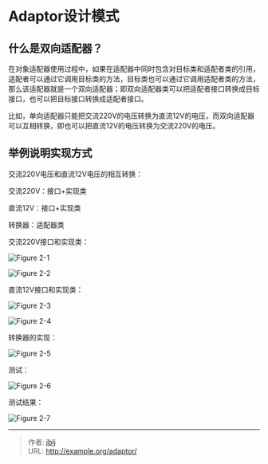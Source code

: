 # Adaptor设计模式


## 什么是双向适配器？

在对象适配器使用过程中，如果在适配器中同时包含对目标类和适配者类的引用，适配者可以通过它调用目标类的方法，目标类也可以通过它调用适配者类的方法，那么该适配器就是一个双向适配器；即双向适配器类可以把适配者接口转换成目标接口，也可以把目标接口转换成适配者接口。

比如，单向适配器只能把交流220V的电压转换为直流12V的电压，而双向适配器可以互相转换，即也可以把直流12V的电压转换为交流220V的电压。

## 举例说明实现方式

交流220V电压和直流12V电压的相互转换：

交流220V：接口+实现类

直流12V：接口+实现类

转换器：适配器类

交流220V接口和实现类：

![Figure 2-1](https://cdn.jsdelivr.net/gh/ajblj/blogImage@main/d2l/image.png)

![Figure 2-2](https://cdn.jsdelivr.net/gh/ajblj/blogImage@main/d2l/image_1.png)

直流12V接口和实现类：

![Figure 2-3](https://cdn.jsdelivr.net/gh/ajblj/blogImage@main/d2l/image_2.png)

![Figure 2-4](https://cdn.jsdelivr.net/gh/ajblj/blogImage@main/d2l/image_3.png)

转换器的实现：

![Figure 2-5](https://cdn.jsdelivr.net/gh/ajblj/blogImage@main/d2l/image_4.png)

测试：

![Figure 2-6](https://cdn.jsdelivr.net/gh/ajblj/blogImage@main/d2l/image_5.png)

测试结果：

![Figure 2-7](https://cdn.jsdelivr.net/gh/ajblj/blogImage@main/d2l/image_6.png)

---

> 作者: [jblj](https://github.com/ajblj/)  
> URL: http://example.org/adaptor/  

